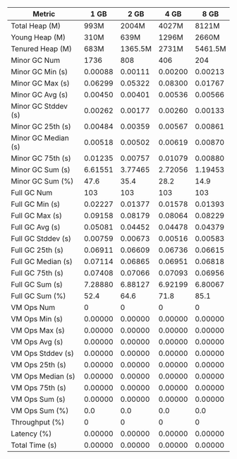 | Metric | 1 GB | 2 GB | 4 GB | 8 GB |
|------|----|----|----|----|
| Total Heap (M) | 993M | 2004M | 4027M | 8121M |
| Young Heap (M) | 310M | 639M | 1296M | 2660M |
| Tenured Heap (M) | 683M | 1365.5M | 2731M | 5461.5M |
| Minor GC Num | 1736 | 808 | 406 | 204 |
| Minor GC Min (s) | 0.00088 | 0.00111 | 0.00200 | 0.00213 |
| Minor GC Max (s) | 0.06299 | 0.05322 | 0.08300 | 0.01767 |
| Minor GC Avg (s) | 0.00450 | 0.00401 | 0.00536 | 0.00566 |
| Minor GC Stddev (s) | 0.00262 | 0.00177 | 0.00260 | 0.00133 |
| Minor GC 25th (s) | 0.00484 | 0.00359 | 0.00567 | 0.00861 |
| Minor GC Median (s) | 0.00518 | 0.00502 | 0.00619 | 0.00870 |
| Minor GC 75th (s) | 0.01235 | 0.00757 | 0.01079 | 0.00880 |
| Minor GC Sum (s) | 6.61551 | 3.77465 | 2.72056 | 1.19453 |
| Minor GC Sum (%) | 47.6 | 35.4 | 28.2 | 14.9 |
| Full GC Num | 103 | 103 | 103 | 103 |
| Full GC Min (s) | 0.02227 | 0.01377 | 0.01578 | 0.01393 |
| Full GC Max (s) | 0.09158 | 0.08179 | 0.08064 | 0.08229 |
| Full GC Avg (s) | 0.05081 | 0.04452 | 0.04478 | 0.04379 |
| Full GC Stddev (s) | 0.00759 | 0.00673 | 0.00516 | 0.00583 |
| Full GC 25th (s) | 0.06911 | 0.06609 | 0.06736 | 0.06615 |
| Full GC Median (s) | 0.07114 | 0.06865 | 0.06951 | 0.06818 |
| Full GC 75th (s) | 0.07408 | 0.07066 | 0.07093 | 0.06956 |
| Full GC Sum (s) | 7.28880 | 6.88127 | 6.92199 | 6.80067 |
| Full GC Sum (%) | 52.4 | 64.6 | 71.8 | 85.1 |
| VM Ops Num | 0 | 0 | 0 | 0 |
| VM Ops Min (s) | 0.00000 | 0.00000 | 0.00000 | 0.00000 |
| VM Ops Max (s) | 0.00000 | 0.00000 | 0.00000 | 0.00000 |
| VM Ops Avg (s) | 0.00000 | 0.00000 | 0.00000 | 0.00000 |
| VM Ops Stddev (s) | 0.00000 | 0.00000 | 0.00000 | 0.00000 |
| VM Ops 25th (s) | 0.00000 | 0.00000 | 0.00000 | 0.00000 |
| VM Ops Median (s) | 0.00000 | 0.00000 | 0.00000 | 0.00000 |
| VM Ops 75th (s) | 0.00000 | 0.00000 | 0.00000 | 0.00000 |
| VM Ops Sum (s) | 0.00000 | 0.00000 | 0.00000 | 0.00000 |
| VM Ops Sum (%) | 0.0 | 0.0 | 0.0 | 0.0 |
| Throughput (%) | 0 | 0 | 0 | 0 |
| Latency (%) | 0.00000 | 0.00000 | 0.00000 | 0.00000 |
| Total Time (s) | 0.00000 | 0.00000 | 0.00000 | 0.00000 |
